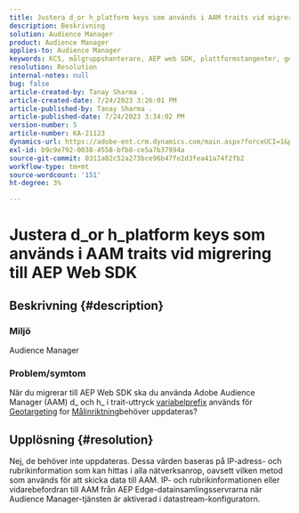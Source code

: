 ```yaml
---
title: Justera d_or h_platform keys som används i AAM traits vid migrering till AEP Web SDK
description: Beskrivning
solution: Audience Manager
product: Audience Manager
applies-to: Audience Manager
keywords: KCS, målgruppshanterare, AEP web SDK, plattformstangenter, geolokalisering, variabla prefix, målinriktning efter enhet
resolution: Resolution
internal-notes: null
bug: false
article-created-by: Tanay Sharma .
article-created-date: 7/24/2023 3:26:01 PM
article-published-by: Tanay Sharma .
article-published-date: 7/24/2023 3:34:02 PM
version-number: 5
article-number: KA-21123
dynamics-url: https://adobe-ent.crm.dynamics.com/main.aspx?forceUCI=1&pagetype=entityrecord&etn=knowledgearticle&id=1cbd5461-362a-ee11-bdf4-6045bd006239
exl-id: b9c9e792-0038-4558-bfb8-ce5a7b37994a
source-git-commit: 0311a02c52a273bce96b47fe2d3fea41a74f2fb2
workflow-type: tm+mt
source-wordcount: '151'
ht-degree: 3%

---
```


# Justera d_or h_platform keys som används i AAM traits vid migrering till AEP Web SDK

## Beskrivning {#description}


### Miljö

Audience Manager

### Problem/symtom

När du migrerar till AEP Web SDK ska du använda Adobe Audience Manager (AAM) d_ och h_ i trait-uttryck [variabelprefix](https://experienceleague.adobe.com/docs/audience-manager/user-guide/features/traits/trait-variable-prefixes.html) används för [Geotargeting](https://experienceleague.adobe.com/docs/audience-manager/user-guide/features/traits/trait-geotarget-keys.html) for [Målinriktning](https://experienceleague.adobe.com/docs/audience-manager/user-guide/features/traits/trait-device-targeting.html)behöver uppdateras?


## Upplösning {#resolution}


Nej, de behöver inte uppdateras. Dessa värden baseras på IP-adress- och rubrikinformation som kan hittas i alla nätverksanrop, oavsett vilken metod som används för att skicka data till AAM. IP- och rubrikinformationen eller vidarebefordran till AAM från AEP Edge-datainsamlingsservrarna när Audience Manager-tjänsten är aktiverad i datastream-konfiguratorn.

